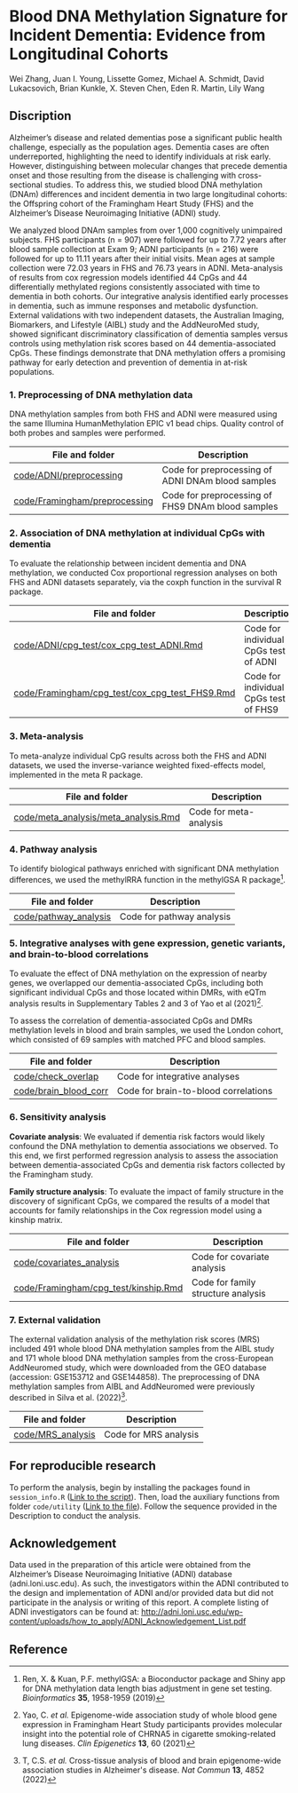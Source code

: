 # **Blood DNA Methylation Signature for Incident Dementia: Evidence from Longitudinal Cohorts** 
Wei Zhang, Juan I. Young, Lissette Gomez, Michael A. Schmidt, David Lukacsovich, Brian Kunkle, X. Steven Chen, Eden R. Martin, Lily Wang

## Discription

Alzheimer’s disease and related dementias pose a significant public health challenge, especially as the population ages. Dementia cases are often underreported, highlighting the need to identify individuals at risk early. However, distinguishing between molecular changes that precede dementia onset and those resulting from the disease is challenging with cross-sectional studies. To address this, we studied blood DNA methylation (DNAm) differences and incident dementia in two large longitudinal cohorts: the Offspring cohort of the Framingham Heart Study (FHS) and the Alzheimer’s Disease Neuroimaging Initiative (ADNI) study.

We analyzed blood DNAm samples from over 1,000 cognitively unimpaired subjects. FHS participants (n = 907) were followed for up to 7.72 years after blood sample collection at Exam 9; ADNI participants (n = 216) were followed for up to 11.11 years after their initial visits. Mean ages at sample collection were 72.03 years in FHS and 76.73 years in ADNI. Meta-analysis of results from cox regression models identified 44 CpGs and 44 differentially methylated regions consistently associated with time to dementia in both cohorts. Our integrative analysis identified early processes in dementia, such as immune responses and metabolic dysfunction. External validations with two independent datasets, the Australian Imaging, Biomarkers, and Lifestyle (AIBL) study and the AddNeuroMed study, showed significant discriminatory classification of dementia samples versus controls using methylation risk scores based on 44 dementia-associated CpGs. These findings demonstrate that DNA methylation offers a promising pathway for early detection and prevention of dementia in at-risk populations. 

### 1. Preprocessing of DNA methylation data

DNA methylation samples from both FHS and ADNI were measured using the same Illumina HumanMethylation EPIC v1 bead chips. Quality control of both probes and samples were performed. 

| File and folder                                              | Description                                       |
| ------------------------------------------------------------ | ------------------------------------------------- |
| [code/ADNI/preprocessing](https://github.com/TransBioInfoLab/blood-dnam-and-incident-dementia/blob/main/code/ADNI/preprocessing) | Code for preprocessing of ADNI DNAm blood samples |
| [code/Framingham/preprocessing](https://github.com/TransBioInfoLab/blood-dnam-and-incident-dementia/blob/main/code/Framingham/preprocessing) | Code for preprocessing of FHS9 DNAm blood samples |
### 2. Association of DNA methylation at individual CpGs with dementia

To evaluate the relationship between incident dementia and DNA methylation, we conducted Cox proportional regression analyses on both FHS and ADNI datasets separately, via the coxph function in the survival R package.  

| File and folder                                              | Description                           |
| ------------------------------------------------------------ | ------------------------------------- |
| [code/ADNI/cpg_test/cox_cpg_test_ADNI.Rmd](https://github.com/TransBioInfoLab/blood-dnam-and-incident-dementia/blob/main/code/ADNI/cpg_test/cox_cpg_test_ADNI.Rmd) | Code for individual CpGs test of ADNI |
| [code/Framingham/cpg_test/cox_cpg_test_FHS9.Rmd](https://github.com/TransBioInfoLab/blood-dnam-and-incident-dementia/blob/main/code/Framingham/cpg_test/cox_cpg_test_FHS9.Rmd) | Code for individual CpGs test of FHS9 |

### 3. Meta-analysis

To meta-analyze individual CpG results across both the FHS and ADNI datasets, we used the inverse-variance weighted fixed-effects model, implemented in the meta R package.

| File and folder                                              | Description            |
| ------------------------------------------------------------ | ---------------------- |
| [code/meta_analysis/meta_analysis.Rmd](https://github.com/TransBioInfoLab/blood-dnam-and-incident-dementia/blob/main/code/meta_analysis/meta_analysis.Rmd) | Code for meta-analysis |
### 4. Pathway analysis

To identify biological pathways enriched with significant DNA methylation differences, we used the methylRRA function in the methylGSA R package[^1].

| File and folder                                              | Description               |
| ------------------------------------------------------------ | ------------------------- |
| [code/pathway_analysis](https://github.com/TransBioInfoLab/blood-dnam-and-incident-dementia/blob/main/code/pathway_analysis) | Code for pathway analysis |

### 5. Integrative analyses with gene expression, genetic variants, and brain-to-blood correlations

To evaluate the effect of DNA methylation on the expression of nearby genes, we overlapped our dementia-associated CpGs, including both significant individual CpGs and those located within DMRs, with eQTm analysis results in Supplementary Tables 2 and 3 of Yao et al (2021)[^2].

To assess the correlation of dementia-associated CpGs and DMRs methylation levels in blood and brain samples, we used the London cohort, which consisted of 69 samples with matched PFC and blood samples.

| File and folder                                              | Description                          |
| ------------------------------------------------------------ | ------------------------------------ |
| [code/check_overlap](https://github.com/TransBioInfoLab/blood-dnam-and-incident-dementia/blob/main/code/check_overlap) | Code for integrative analyses        |
| [code/brain_blood_corr](https://github.com/TransBioInfoLab/blood-dnam-and-incident-dementia/blob/main/code/brain_blood_corr) | Code for brain-to-blood correlations |

### 6. Sensitivity analysis

**Covariate analysis**: We evaluated if dementia risk factors would likely confound the DNA methylation to dementia associations we observed. To this end, we first performed regression analysis to assess the association between dementia-associated CpGs and dementia risk factors collected by the Framingham study.

**Family structure analysis**: To evaluate the impact of family structure in the discovery of significant CpGs, we compared the results of a model that accounts for family relationships in the Cox regression model using a kinship matrix. 

| File and folder                                              | Description                        |
| ------------------------------------------------------------ | ---------------------------------- |
| [code/covariates_analysis](https://github.com/TransBioInfoLab/blood-dnam-and-incident-dementia/blob/main/code/covariates_analysis) | Code for covariate analysis        |
| [code/Framingham/cpg_test/kinship.Rmd](https://github.com/TransBioInfoLab/blood-dnam-and-incident-dementia/blob/main/code/Framingham/cpg_test/kinship.Rmd) | Code for family structure analysis |

### 7. External validation

The external validation analysis of the methylation risk scores (MRS) included 491 whole blood DNA methylation samples from the AIBL study and 171 whole blood DNA methylation samples from the cross-European AddNeuromed study, which were downloaded from the GEO database (accession: GSE153712 and GSE144858). The preprocessing of DNA methylation samples from AIBL and AddNeuromed were previously described in Silva et al. (2022)[^3].

| File and folder                                              | Description           |
| ------------------------------------------------------------ | --------------------- |
| [code/MRS_analysis](https://github.com/TransBioInfoLab/blood-dnam-and-incident-dementia/blob/main/code/MRS_analysis) | Code for MRS analysis |

## For reproducible research

To perform the analysis, begin by installing the packages found in `session_info.R` ([Link to the script](https://github.com/TransBioInfoLab/blood-dnam-and-incident-dementia/blob/main/code/session_info.R)). Then, load the auxiliary functions from folder `code/utility` ([Link to the file](https://github.com/TransBioInfoLab/blood-dnam-and-incident-dementia/blob/main/code/utility)). Follow the sequence provided in the Description to conduct the analysis.

## Acknowledgement

Data used in the preparation of this article were obtained from the Alzheimer’s Disease Neuroimaging Initiative (ADNI) database (adni.loni.usc.edu). As such, the investigators within the ADNI contributed to the design and implementation of ADNI and/or provided data but did not participate in the analysis or writing of this report. A complete listing of ADNI investigators can be found at: http://adni.loni.usc.edu/wp-content/uploads/how_to_apply/ADNI_Acknowledgement_List.pdf

## Reference

[^1]: Ren, X. & Kuan, P.F. methylGSA: a Bioconductor package and Shiny app for DNA methylation data length bias adjustment in gene set testing. *Bioinformatics* **35**, 1958-1959 (2019)
[^2]: Yao, C. *et al.* Epigenome-wide association study of whole blood gene expression in Framingham Heart Study participants provides molecular insight into the potential role of CHRNA5 in cigarette smoking-related lung diseases. *Clin Epigenetics* **13**, 60 (2021)  
[^3]: T, C.S. *et al.* Cross-tissue analysis of blood and brain epigenome-wide association studies in Alzheimer's disease. *Nat Commun* **13**, 4852 (2022)

